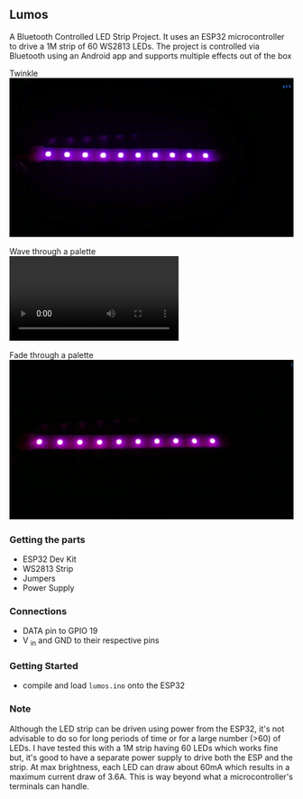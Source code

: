 ## Lumos
A Bluetooth Controlled LED Strip Project. It uses an ESP32 microcontroller to drive a 1M strip of 60 WS2813 LEDs. The project is controlled via Bluetooth using an Android app and supports multiple effects out of the box

Twinkle \
![alt](./assets/switch.gif)

Wave through a palette \
![alt](./assets/wave.mp4)

Fade through a palette \
![alt](./assets/fade.gif)

### Getting the parts
 - ESP32 Dev Kit
 - WS2813 Strip
 - Jumpers
 - Power Supply

### Connections
 - DATA pin to GPIO 19 
 - V <sub>in</sub> and GND to their respective pins

### Getting Started
 - compile and load `lumos.ino` onto the ESP32

### Note
Although the LED strip can be driven using power from the ESP32, it's not advisable to do so for long periods of time or for a large number (>60) of LEDs. I have tested this with a 1M strip having 60 LEDs which works fine but, it's good to have a separate power supply to drive both the ESP and the strip. At max brightness, each LED can draw about 60mA which results in a maximum current draw of 3.6A. This is way beyond what a microcontroller's terminals can handle.
